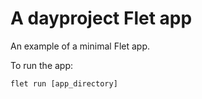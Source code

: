 # A dayproject Flet app

An example of a minimal Flet app.

To run the app:

```
flet run [app_directory]
```
